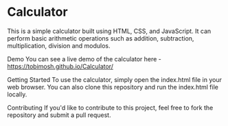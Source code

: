 # Calculator
This is a simple calculator built using HTML, CSS, and JavaScript. It can perform basic arithmetic operations such as addition, subtraction, multiplication, division
and modulos.

Demo
You can see a live demo of the calculator here - https://tobimosh.github.io/Calculator/

Getting Started
To use the calculator, simply open the index.html file in your web browser. You can also clone this repository and run the index.html file locally.

Contributing
If you'd like to contribute to this project, feel free to fork the repository and submit a pull request.





